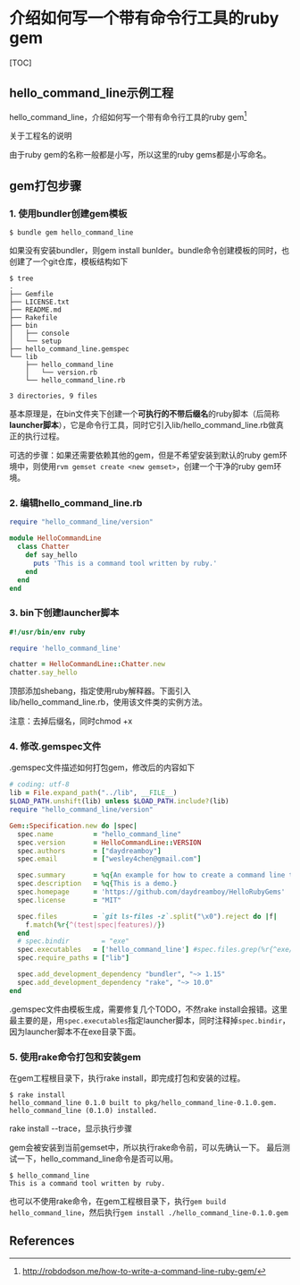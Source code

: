 # 介绍如何写一个带有命令行工具的ruby gem
[TOC]

## hello\_command\_line示例工程

hello\_command\_line，介绍如何写一个带有命令行工具的ruby gem[^1]


关于工程名的说明
>
由于ruby gem的名称一般都是小写，所以这里的ruby gems都是小写命名。



## gem打包步骤

### 1\. 使用bundler创建gem模板

```shell
$ bundle gem hello_command_line
```

如果没有安装bundler，则gem install bunlder。bundle命令创建模板的同时，也创建了一个git仓库，模板结构如下

```shell
$ tree 
.
├── Gemfile
├── LICENSE.txt
├── README.md
├── Rakefile
├── bin
│   ├── console
│   └── setup
├── hello_command_line.gemspec
└── lib
    ├── hello_command_line
    │   └── version.rb
    └── hello_command_line.rb

3 directories, 9 files
```

基本原理是，在bin文件夹下创建一个<b>可执行的不带后缀名</b>的ruby脚本（后简称<b>launcher脚本</b>），它是命令行工具，同时它引入lib/hello\_command\_line.rb做真正的执行过程。

>
可选的步骤：如果还需要依赖其他的gem，但是不希望安装到默认的ruby gem环境中，则使用`rvm gemset create <new gemset>`，创建一个干净的ruby gem环境。



### 2\. 编辑hello\_command\_line.rb

```ruby
require "hello_command_line/version"

module HelloCommandLine
  class Chatter
    def say_hello
      puts 'This is a command tool written by ruby.'
    end
  end
end
```



### 3\. bin下创建launcher脚本

```ruby
#!/usr/bin/env ruby

require 'hello_command_line'

chatter = HelloCommandLine::Chatter.new
chatter.say_hello
```

顶部添加shebang，指定使用ruby解释器。下面引入lib/hello\_command\_line.rb，使用该文件类的实例方法。

>
注意：去掉后缀名，同时chmod +x



### 4\. 修改.gemspec文件

.gemspec文件描述如何打包gem，修改后的内容如下

```ruby
# coding: utf-8
lib = File.expand_path("../lib", __FILE__)
$LOAD_PATH.unshift(lib) unless $LOAD_PATH.include?(lib)
require "hello_command_line/version"

Gem::Specification.new do |spec|
  spec.name          = "hello_command_line"
  spec.version       = HelloCommandLine::VERSION
  spec.authors       = ["daydreamboy"]
  spec.email         = ["wesley4chen@gmail.com"]

  spec.summary       = %q{An example for how to create a command line tool using ruby gem.}
  spec.description   = %q{This is a demo.}
  spec.homepage      = 'https://github.com/daydreamboy/HelloRubyGems'
  spec.license       = "MIT"

  spec.files         = `git ls-files -z`.split("\x0").reject do |f|
    f.match(%r{^(test|spec|features)/})
  end
  # spec.bindir        = "exe"
  spec.executables   = ['hello_command_line'] #spec.files.grep(%r{^exe/}) { |f| File.basename(f) }
  spec.require_paths = ["lib"]

  spec.add_development_dependency "bundler", "~> 1.15"
  spec.add_development_dependency "rake", "~> 10.0"
end
```

.gemspec文件由模板生成，需要修复几个TODO，不然rake install会报错。这里最主要的是，用`spec.executables`指定launcher脚本，同时注释掉`spec.bindir`，因为launcher脚本不在exe目录下面。



### 5\. 使用rake命令打包和安装gem

在gem工程根目录下，执行rake install，即完成打包和安装的过程。

```shell
$ rake install
hello_command_line 0.1.0 built to pkg/hello_command_line-0.1.0.gem.
hello_command_line (0.1.0) installed.
```
>
rake install --trace，显示执行步骤

gem会被安装到当前gemset中，所以执行rake命令前，可以先确认一下。
最后测试一下，hello\_command\_line命令是否可以用。

```shell
$ hello_command_line
This is a command tool written by ruby.
```


也可以不使用rake命令，在gem工程根目录下，执行`gem build hello_command_line`，然后执行`gem install ./hello_command_line-0.1.0.gem`



References
--

[^1]: http://robdodson.me/how-to-write-a-command-line-ruby-gem/
